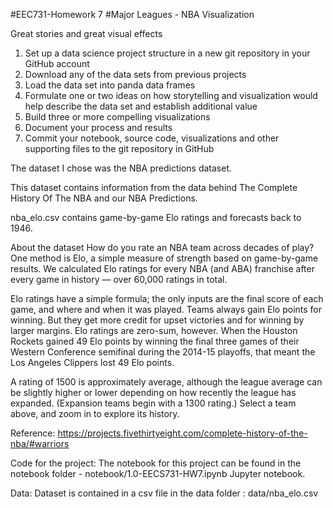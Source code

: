 #EEC731-Homework 7
#Major Leagues - NBA Visualization 

Great stories and great visual effects
1. Set up a data science project structure in a new git repository in your GitHub account
2. Download any of the data sets from previous projects
3. Load the data set into panda data frames
4. Formulate one or two ideas on how storytelling and visualization would help describe the data set and establish additional value
5. Build three or more compelling visualizations
6. Document your process and results
7. Commit your notebook, source code, visualizations and other supporting files to the git repository in GitHub

The dataset I chose was the NBA predictions dataset.

This dataset contains information from the data behind The Complete History Of The NBA and our NBA Predictions.

nba_elo.csv contains game-by-game Elo ratings and forecasts back to 1946.

About the dataset
How do you rate an NBA team across decades of play? One method is Elo, a simple measure of strength based on game-by-game results. We calculated Elo ratings for every NBA (and ABA) franchise after every game in history — over 60,000 ratings in total.

Elo ratings have a simple formula; the only inputs are the final score of each game, and where and when it was played. Teams always gain Elo points for winning. But they get more credit for upset victories and for winning by larger margins. Elo ratings are zero-sum, however. When the Houston Rockets gained 49 Elo points by winning the final three games of their Western Conference semifinal during the 2014-15 playoffs, that meant the Los Angeles Clippers lost 49 Elo points.

A rating of 1500 is approximately average, although the league average can be slightly higher or lower depending on how recently the league has expanded. (Expansion teams begin with a 1300 rating.) Select a team above, and zoom in to explore its history.

Reference: https://projects.fivethirtyeight.com/complete-history-of-the-nba/#warriors

Code for the project:
The notebook for this project can be found in the notebook folder - notebook/1.0-EECS731-HW7.ipynb Jupyter notebook.

Data:
Dataset is contained in a csv file in the data folder : data/nba_elo.csv

